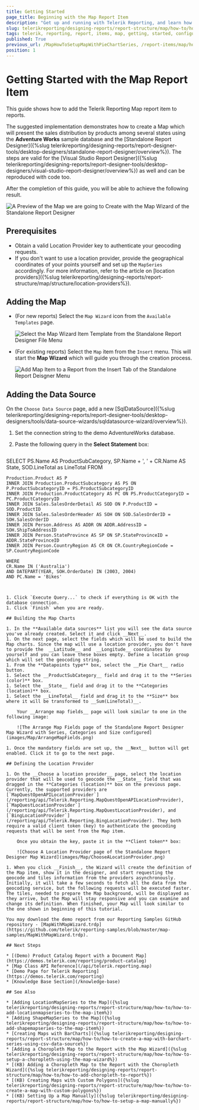 ```yaml
---
title: Getting Started
page_title: Beginning with the Map Report Item
description: "Get up and running with Telerik Reporting, and learn how to create and configure the Map report item in reports."
slug: telerikreporting/designing-reports/report-structure/map/how-to/how-to-setup-a-map-using-the-map-wizard
tags: telerik, reporting, report, items, map, getting, started, configure
published: True
previous_url: /MapHowToSetupMapWithPieChartSeries, /report-items/map/how-to/how-to-setup-a-map-using-the-map-wizard, /knowledge-base/map-set-up-with-the-map-wizard
position: 1
---
```


# Getting Started with the Map Report Item

This guide shows how to add the Telerik Reporting Map report item to reports.

The suggested implementation demonstrates how to create a Map which will present the sales distribution by products among several states using the __Adventure Works__ sample database and the [Standalone Report Designer]({%slug telerikreporting/designing-reports/report-designer-tools/desktop-designers/standalone-report-designer/overview%}). The steps are valid for the [Visual Studio Report Designer]({%slug telerikreporting/designing-reports/report-designer-tools/desktop-designers/visual-studio-report-designer/overview%}) as well and can be reproduced with code too.

After the completion of this guide, you will be able to achieve the following result.

![A Preview of the Map we are going to Create with the Map Wizard of the Standalone Report Designer](images/Map/MapWithWizardPreview.png)

## Prerequisites 

* Obtain a valid Location Provider key to authenticate your geocoding requests.
* If you don't want to use a location provider, provide the geographical coordinates of your points yourself and set up the `MapSeries` accordingly. For more information, refer to the article on [location providers]({%slug telerikreporting/designing-reports/report-structure/map/structure/location-providers%}).

## Adding the Map

+ (For new reports) Select the `Map Wizard` icon from the `Available Templates` page.

	![Select the Map Wizard Item Template from the Standalone Report Designer File Menu](images/Map/ItemTemplate_MapWizard.png)

+ (For existing reports) Select the `Map` item from the `Insert` menu. This will start the __Map Wizard__ which will guide you through the creation process.

	![Add Map Item to a Report from the Insert Tab of the Standalone Report Deisgner Menu](images/Map/InsertMenu_SelectMap.png)

## Adding the Data Source

On the `Choose Data Source` page, add a new [SqlDataSource]({%slug telerikreporting/designing-reports/report-designer-tools/desktop-designers/tools/data-source-wizards/sqldatasource-wizard/overview%}).

1. Set the connection string to the demo AdventureWorks database.
1. Paste the following query in the **Select Statement** box:

	````SQL
SELECT
	PS.Name AS ProductSubCategory,
	SP.Name + ', ' + CR.Name AS State,
	SOD.LineTotal as LineTotal
	FROM

	Production.Product AS P
	INNER JOIN Production.ProductSubcategory AS PS ON P.ProductSubcategoryID = PS.ProductSubcategoryID
	INNER JOIN Production.ProductCategory AS PC ON PS.ProductCategoryID = PC.ProductCategoryID
	INNER JOIN Sales.SalesOrderDetail AS SOD ON P.ProductID = SOD.ProductID
	INNER JOIN Sales.SalesOrderHeader AS SOH ON SOD.SalesOrderID = SOH.SalesOrderID
	INNER JOIN Person.Address AS ADDR ON ADDR.AddressID = SOH.ShipToAddressID
	INNER JOIN Person.StateProvince AS SP ON SP.StateProvinceID = ADDR.StateProvinceID
	INNER JOIN Person.CountryRegion AS CR ON CR.CountryRegionCode = SP.CountryRegionCode

	WHERE
	CR.Name IN ('Australia')
	AND DATEPART(YEAR, SOH.OrderDate) IN (2003, 2004)
	AND PC.Name = 'Bikes'
````


1. Click `Execute Query...` to check if everything is OK with the database connection.
1. Click `Finish` when you are ready.

## Building the Map Charts

1. In the **Available data sources** list you will see the data source you've already created. Select it and click __Next__.
1. On the next page, select the fields which will be used to build the Map charts. Since the map will use a location provider, you don't have to provide the  __Latitude__ and  __Longitude__ coordinates by yourself and you can leave these boxes empty. Define a location group which will set the geocoding string.
1. From the **Datapoints type** box, select the __Pie Chart__ radio button.
1. Select the __ProductSubCategory__ field and drag it to the **Series (color)** box.
1. Select the __State__ field and drag it to the **Categories (location)** box.
1. Select the __LineTotal__ field and drag it to the **Size** box where it will be transformed to __Sum(LineTotal)__.

	Your __Arrange map fields__ page will look similar to one in the following image:

	![The Arrange Map Fields page of the Standalone Report Designer Map Wizard with Series, Categories and Size configured](images/Map/ArrangeMapFields.png)

1. Once the mandatory fields are set up, the __Next__ button will get enabled. Click it to go to the next page.

## Defining the Location Provider

1. On the __Choose a location provider__ page, select the location provider that will be used to geocode the __State__ field that was dragged in the **Categories (location)** box on the previous page. Currently, the supported providers are [`MapQuestOpenAPILocationProvider`](/reporting/api/Telerik.Reporting.MapQuestOpenAPILocationProvider), [`MapQuestLocationProvider`](/reporting/api/Telerik.Reporting.MapQuestLocationProvider), and [`BingLocationProvider`](/reporting/api/Telerik.Reporting.BingLocationProvider). They both require a valid client token (key) to authenticate the geocoding requests that will be sent from the Map item.

	Once you obtain the key, paste it in the **Client token** box:

	![Choose A Location Provider page of the Standalone Report Designer Map Wizard](images/Map/ChooseALocationProvider.png)

1. When you click __Finish__, the Wizard will create the definition of the Map item, show it in the designer, and start requesting the geocode and tiles information from the providers asynchronously. Initially, it will take a few seconds to fetch all the data from the geocoding service, but the following requests will be executed faster. The tiles, needed to prepare the Map background, will be displayed as they arrive, but the Map will stay responsive and you can examine and change its definition. When finished, your Map will look similar to the one shown in beginning of this tutorial.

You may download the demo report from our Reporting Samples GitHub repository - [MapWithMapWizard.trdp](https://github.com/telerik/reporting-samples/blob/master/map-samples/MapWithMapWizard.trdp).

## Next Steps

* [(Demo) Product Catalog Report with a Document Map](https://demos.telerik.com/reporting/product-catalog)
* [Map Class API Reference](/api/telerik.reporting.map)
* [Demo Page for Telerik Reporting](https://demos.telerik.com/reporting)
* [Knowledge Base Section](/knowledge-base)

## See Also

* [Adding LocationMapSeries to the Map]({%slug telerikreporting/designing-reports/report-structure/map/how-to/how-to-add-locationmapseries-to-the-map-item%})
* [Adding ShapeMapSeries to the Map]({%slug telerikreporting/designing-reports/report-structure/map/how-to/how-to-add-shapemapseries-to-the-map-item%})
* [Creating Maps with BarCharts]({%slug telerikreporting/designing-reports/report-structure/map/how-to/how-to-create-a-map-with-barchart-series-using-csv-data-source%})
* [Adding a Choropleth Map to the Report with the Map Wizard]({%slug telerikreporting/designing-reports/report-structure/map/how-to/how-to-setup-a-choropleth-using-the-map-wizard%})
* [(KB) Adding a Choropleth Map to the Report with the Choropleth Wizard]({%slug telerikreporting/designing-reports/report-structure/map/how-to/how-to-add-choropleth-to-report%})
* [(KB) Creating Maps with Custom Polygons]({%slug telerikreporting/designing-reports/report-structure/map/how-to/how-to-create-a-map-with-custom-polygons%})
* [(KB) Setting Up a Map Manually]({%slug telerikreporting/designing-reports/report-structure/map/how-to/how-to-setup-a-map-manually%})
